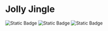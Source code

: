 # Jolly Jingle

![Static Badge](https://img.shields.io/badge/Martin%20Cowey-Github-green?style=flat&link=%20https%3A%2F%2Fgithub.com%2FMartinCowey) ![Static Badge](https://img.shields.io/badge/Sarah%20Mooby-Github-green?style=flat&link=%20https%3A%2F%2Fgithub.com%2FMartinCowey) ![Static Badge](https://img.shields.io/badge/Zandi%20Masilo-Github-green?style=flat&link=%20https%3A%2F%2Fgithub.com%2FMartinCowey)

